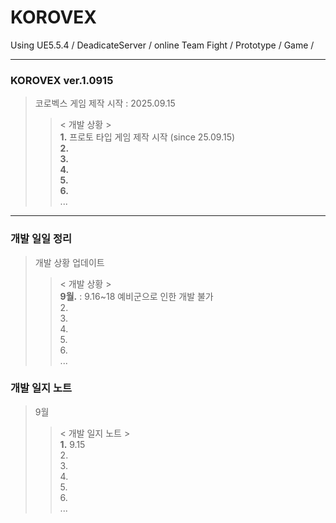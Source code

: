 # KOROVEX
Using UE5.5.4 / DeadicateServer / online Team Fight / Prototype / Game /

---

### KOROVEX ver.1.0915

> 코로벡스 게임 제작 시작 : 2025.09.15 <br>
>> < 개발 상황 >  <br>
>> **1.** 프로토 타입 게임 제작 시작 (since 25.09.15) <br>
>> **2.**  <br>
>> **3.**  <br>
>> **4.**  <br>
>> **5.**  <br>
>> **6.**  <br>
> ...

---

### 개발 일일 정리

> 개발 상황 업데이트
>> < 개발 상황 > <br> 
>> **9월.** : 9.16~18 예비군으로 인한 개발 불가 <br>
>> 2. <br>
>> 3. <br>
>> 4. <br>
>> 5. <br>
>> 6. <br>
> ...


### 개발 일지 노트

> 9월
>> < 개발 일지 노트 > <br> 
>> **1.** 9.15 <br>
>> 2. <br>
>> 3. <br>
>> 4. <br>
>> 5. <br>
>> 6. <br>
> ...




